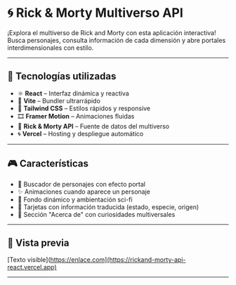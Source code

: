 # 🌀 Rick & Morty Multiverso API

¡Explora el multiverso de Rick and Morty con esta aplicación interactiva!  
Busca personajes, consulta información de cada dimensión y abre portales interdimensionales con estilo.

---

## 🚀 Tecnologías utilizadas

- ⚛️ **React** – Interfaz dinámica y reactiva
- 💨 **Vite** – Bundler ultrarrápido
- 🎨 **Tailwind CSS** – Estilos rápidos y responsive
- 🎞️ **Framer Motion** – Animaciones fluidas
- 🌌 **Rick & Morty API** – Fuente de datos del multiverso
- 🌀 **Vercel** – Hosting y despliegue automático

---

## 🎮 Características

- 🧠 Buscador de personajes con efecto portal
- ✨ Animaciones cuando aparece un personaje
- 🌠 Fondo dinámico y ambientación sci-fi
- 🧬 Tarjetas con información traducida (estado, especie, origen)
- 🧾 Sección "Acerca de" con curiosidades multiversales

---

## 📸 Vista previa

[Texto visible](https://enlace.com](https://rickand-morty-api-react.vercel.app)

---


